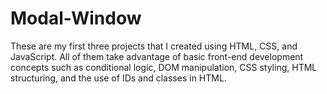 # Modal-Window

These are my first three projects that I created using HTML, CSS, and JavaScript. All of them take advantage of basic front-end development concepts such as conditional logic, DOM manipulation, CSS styling, HTML structuring, and the use of IDs and classes in HTML.
